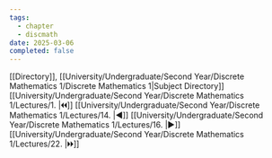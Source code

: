 ```yaml
---
tags:
  - chapter
  - discmath
date: 2025-03-06
completed: false
---
```

[[Directory]], [[University/Undergraduate/Second Year/Discrete Mathematics 1/Discrete Mathematics 1|Subject Directory]]
[[University/Undergraduate/Second Year/Discrete Mathematics 1/Lectures/1. |🞀🞀]] [[University/Undergraduate/Second Year/Discrete Mathematics 1/Lectures/14. |◀]] [[University/Undergraduate/Second Year/Discrete Mathematics 1/Lectures/16. |▶]] [[University/Undergraduate/Second Year/Discrete Mathematics 1/Lectures/22. |🞂🞂]]
# 
## 
### 